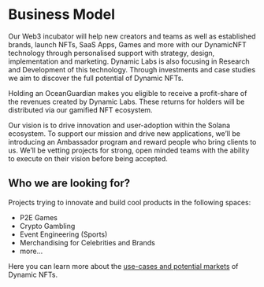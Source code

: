 # Business Model

Our Web3 incubator will help new creators and teams as well as established brands, launch NFTs, SaaS Apps, Games and more with our DynamicNFT technology through personalised support with strategy, design, implementation and marketing. Dynamic Labs is also focusing in Research and Development of this technology. Through investments and case studies we aim to discover the full potential of Dynamic NFTs.

Holding an OceanGuardian makes you eligible to receive a profit-share of the revenues created by Dynamic Labs. These returns for holders will be distributed via our gamified NFT ecosystem.

Our vision is to drive innovation and user-adoption within the Solana ecosystem. To support our mission and drive new applications, we’ll be introducing an Ambassador program and reward people who bring clients to us. We’ll be vetting projects for strong, open minded teams with the ability to execute on their vision before being accepted.

## Who we are looking for?

Projects trying to innovate and build cool products in the following spaces:

* P2E Games
* Crypto Gambling
* Event Engineering (Sports)
* Merchandising for Celebrities and Brands
* more...

Here you can learn more about the [use-cases and potential markets](../dynamic-nfts/potential-markets.md) of Dynamic NFTs.
